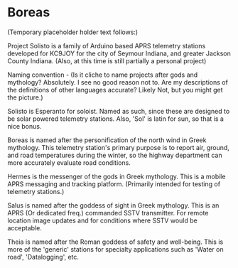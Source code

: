 # Boreas
(Temporary placeholder holder text follows:)

Project Solisto is a family of Arduino based APRS telemetry stations developed for KC9JOY for the city of Seymour Indiana, and greater Jackson County Indiana. (Also, at this time is still partially a personal project) 

Naming convention - (Is it cliche to name projects after gods and mythology? Absolutely. I see no good reason not to. Are my descriptions of the definitions of other languages accurate? Likely Not, but you might get the picture.)

Solisto is Esperanto for soloist. Named as such, since these are designed to be solar powered telemetry stations. Also, 'Sol' is latin for sun, so that is a nice bonus. 

Boreas is named after the personification of the north wind in Greek mythology. This telemetry station's primary purpose is to report air, ground, and road temperatures during the winter, so the highway department can more accurately evaluate road conditions.  

Hermes is the messenger of the gods in Greek mythology. This is a mobile APRS messaging and tracking platform. (Primarily intended for testing of telemetry stations.)   

Salus is named after the goddess of sight in Greek mythology. This is an APRS (Or dedicated freq.) commanded SSTV transmitter. For remote location image updates and for conditions where SSTV would be acceptable.   

Theia is named after the Roman goddess of safety and well-being. This is more of the 'generic' stations for specialty applications such as 'Water on road', 'Datalogging', etc. 







